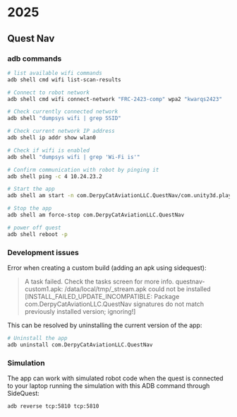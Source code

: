 # 2025

## Quest Nav

### adb commands

```bash
# list available wifi commands
adb shell cmd wifi list-scan-results
```

```bash
# Connect to robot network
adb shell cmd wifi connect-network "FRC-2423-comp" wpa2 "kwarqs2423"
```

```bash
# Check currently connected network
adb shell "dumpsys wifi | grep SSID"
```

```bash
# Check current network IP address
adb shell ip addr show wlan0
```

```bash
# Check if wifi is enabled
adb shell "dumpsys wifi | grep 'Wi-Fi is'"
```

```bash
# Confirm communication with robot by pinging it
adb shell ping -c 4 10.24.23.2
```

```bash
# Start the app
adb shell am start -n com.DerpyCatAviationLLC.QuestNav/com.unity3d.player.UnityPlayerGameActivity
```

```bash
# Stop the app
adb shell am force-stop com.DerpyCatAviationLLC.QuestNav
```

```bash
# power off quest
adb shell reboot -p
```


### Development issues

Error when creating a custom build (adding an apk using sidequest):

> A task failed. Check the tasks screen for more info. questnav-custom1.apk: /data/local/tmp/_stream.apk could not be installed [INSTALL_FAILED_UPDATE_INCOMPATIBLE: Package com.DerpyCatAviationLLC.QuestNav
signatures do not match previously installed version; ignoring!]

This can be resolved by uninstalling the current version of the app:

```bash
# Uninstall the app
adb uninstall com.DerpyCatAviationLLC.QuestNav
```

### Simulation

The app can work with simulated robot code when the quest is connected to your laptop running the simulation with this ADB command through SideQuest:

```bash
adb reverse tcp:5810 tcp:5810
```

